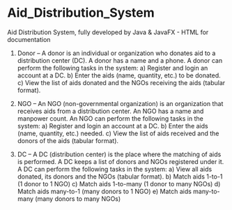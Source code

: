 # Aid_Distribution_System
Aid Distribution System, fully developed by Java &amp; JavaFX - HTML for documentation

1) Donor – A donor is an individual or organization who donates aid to a distribution center (DC).
A donor has a name and a phone. A donor can perform the following tasks in the system:
a) Register and login an account at a DC.
b) Enter the aids (name, quantity, etc.) to be donated.
c) View the list of aids donated and the NGOs receiving the aids (tabular format).

2) NGO – An NGO (non-governmental organization) is an organization that receives aids from a
distribution center. An NGO has a name and manpower count. An NGO can perform the
following tasks in the system:
a) Register and login an account at a DC.
b) Enter the aids (name, quantity, etc.) needed.
c) View the list of aids received and the donors of the aids (tabular format).

3) DC – A DC (distribution center) is the place where the matching of aids is performed. A DC
keeps a list of donors and NGOs registered under it. A DC can perform the following tasks in
the system:
a) View all aids donated, its donors and the NGOs (tabular format).
b) Match aids 1-to-1 (1 donor to 1 NGO)
c) Match aids 1-to-many (1 donor to many NGOs)
d) Match aids many-to-1 (many donors to 1 NGO)
e) Match aids many-to-many (many donors to many NGOs)
